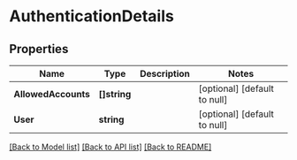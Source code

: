 # AuthenticationDetails

## Properties
Name | Type | Description | Notes
------------ | ------------- | ------------- | -------------
**AllowedAccounts** | **[]string** |  | [optional] [default to null]
**User** | **string** |  | [optional] [default to null]

[[Back to Model list]](../README.md#documentation-for-models) [[Back to API list]](../README.md#documentation-for-api-endpoints) [[Back to README]](../README.md)


